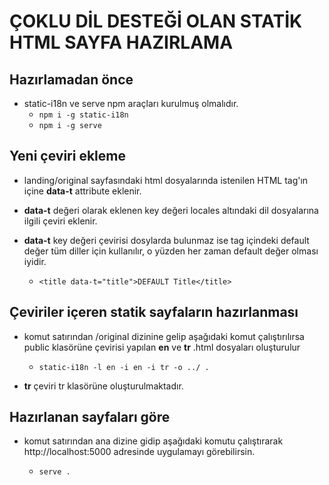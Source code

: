 
# ÇOKLU DİL DESTEĞİ OLAN STATİK HTML SAYFA HAZIRLAMA


## Hazırlamadan önce 

* static-i18n ve serve npm araçları kurulmuş olmalıdır.
  * ```npm i -g static-i18n```
  * ```npm i -g serve```


## Yeni çeviri ekleme

* landing/original sayfasındaki html dosyalarında istenilen HTML tag'ın içine **data-t** attribute eklenir. 
* **data-t** değeri olarak eklenen key değeri locales altındaki dil dosyalarına ilgili çeviri eklenir. 
* **data-t** key değeri çevirisi dosylarda bulunmaz ise tag içindeki default değer tüm diller için kullanılır, o yüzden her zaman default değer olması iyidir.

  * ```<title data-t="title">DEFAULT Title</title>```

## Çeviriler içeren statik sayfaların hazırlanması

* komut satırından /original dizinine gelip aşağıdaki komut çalıştırılırsa public klasörüne çevirisi yapılan **en** ve **tr** .html dosyaları oluşturulur

  * ```static-i18n -l en -i en -i tr -o ../ . ```

* **tr** çeviri tr klasörüne oluşturulmaktadır.


## Hazırlanan sayfaları göre

* komut satırından ana dizine gidip aşağıdaki komutu çalıştırarak http://localhost:5000 adresinde uygulamayı görebilirsin.

  * ```serve . ```